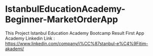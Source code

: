 # IstanbulEducationAcademy-Beginner-MarketOrderApp
This Project Istanbul Education Academy 
Bootcamp Result First App
Academy Linkedin Link :  https://www.linkedin.com/company/i%CC%87stanbul-e%C4%9Fitim-akademi/
